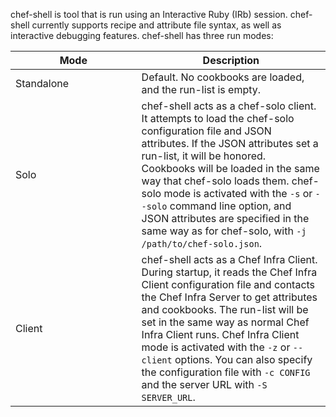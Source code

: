 chef-shell is tool that is run using an Interactive Ruby (IRb) session.
chef-shell currently supports recipe and attribute file syntax, as well
as interactive debugging features. chef-shell has three run modes:

<table>
<colgroup>
<col style="width: 40%" />
<col style="width: 60%" />
</colgroup>
<thead>
<tr class="header">
<th>Mode</th>
<th>Description</th>
</tr>
</thead>
<tbody>
<tr class="odd">
<td>Standalone</td>
<td>Default. No cookbooks are loaded, and the run-list is empty.</td>
</tr>
<tr class="even">
<td>Solo</td>
<td>chef-shell acts as a chef-solo client. It attempts to load the chef-solo configuration file and JSON attributes. If the JSON attributes set a run-list, it will be honored. Cookbooks will be loaded in the same way that chef-solo loads them. chef-solo mode is activated with the <code>-s</code> or <code>--solo</code> command line option, and JSON attributes are specified in the same way as for chef-solo, with <code>-j /path/to/chef-solo.json</code>.</td>
</tr>
<tr class="odd">
<td>Client</td>
<td>chef-shell acts as a Chef Infra Client. During startup, it reads the Chef Infra Client configuration file and contacts the Chef Infra Server to get attributes and cookbooks. The run-list will be set in the same way as normal Chef Infra Client runs. Chef Infra Client mode is activated with the <code>-z</code> or <code>--client</code> options. You can also specify the configuration file with <code>-c CONFIG</code> and the server URL with <code>-S SERVER_URL</code>.</td>
</tr>
</tbody>
</table>
